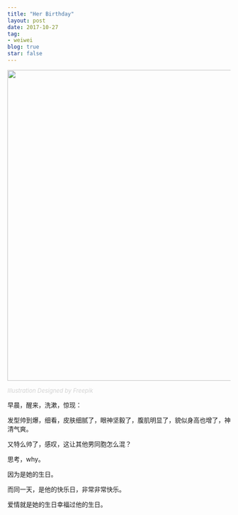 ```yaml
---
title: "Her Birthday"
layout: post
date: 2017-10-27
tag:
- weiwei
blog: true
star: false
---
```


<img src="{{ site.url }}/assets/images/bday.svg" style="width: 700px; display:block; margin: 0 auto;" />

<a class="link-to-author"
   style="
          font-style: italic;
          text-decoration: none;
          color: lightgray;
          font-size: 13px;
         "
href="https://www.freepik.com">Illustration Designed by Freepik</a>

早晨，醒来，洗漱，惊现： <br />

发型帅到爆，细看，皮肤细腻了，眼神坚毅了，腹肌明显了，貌似身高也增了，神清气爽。<br />

又特么帅了，感叹，这让其他男同胞怎么混？<br />

思考，why。<br />

因为是她的生日。<br />

而同一天，是他的快乐日，非常非常快乐。<br />

爱情就是她的生日幸福过他的生日。<br />
